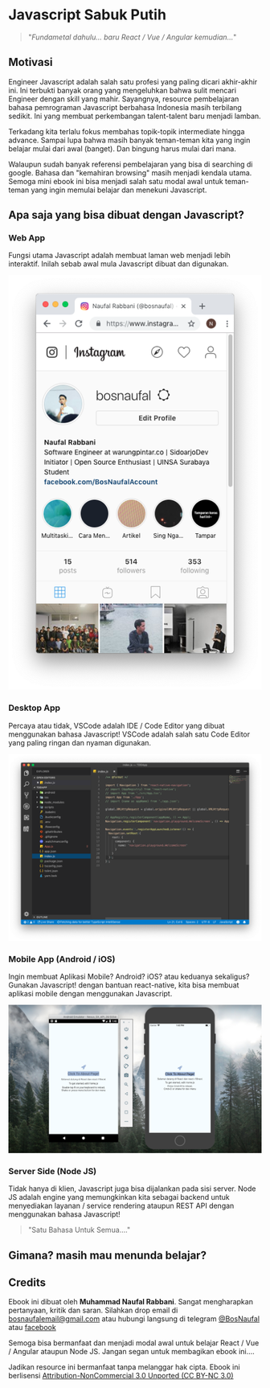 # Javascript Sabuk Putih

> "*Fundametal dahulu... baru React / Vue / Angular kemudian...*"


## Motivasi
Engineer Javascript adalah salah satu profesi yang paling dicari akhir-akhir ini. Ini terbukti banyak orang yang mengeluhkan bahwa sulit mencari Engineer dengan skill yang mahir. Sayangnya, resource pembelajaran bahasa pemrograman Javascript berbahasa Indonesia masih terbilang sedikit. Ini yang membuat perkembangan talent-talent baru menjadi lamban.

Terkadang kita terlalu fokus membahas topik-topik intermediate hingga advance. Sampai lupa bahwa masih banyak teman-teman kita yang ingin belajar mulai dari awal (banget). Dan bingung harus mulai dari mana.

Walaupun sudah banyak referensi pembelajaran yang bisa di searching di google. Bahasa dan "kemahiran browsing" masih menjadi kendala utama. Semoga mini ebook ini bisa menjadi salah satu modal awal untuk teman-teman yang ingin memulai belajar dan menekuni Javascript.


## Apa saja yang bisa dibuat dengan Javascript?

### Web App
Fungsi utama Javascript adalah membuat laman web menjadi lebih interaktif. Inilah sebab awal mula Javascript dibuat dan digunakan.

![Web App](./javascript/images/web-app.png)


### Desktop App
Percaya atau tidak, VSCode adalah IDE / Code Editor yang dibuat menggunakan bahasa Javascript! VSCode adalah salah satu Code Editor yang paling ringan dan nyaman digunakan.

![Desktop App](./javascript/images/desktop-app.png)


### Mobile App (Android / iOS)
Ingin membuat Aplikasi Mobile? Android? iOS? atau keduanya sekaligus? Gunakan Javascript! dengan bantuan react-native, kita bisa membuat aplikasi mobile dengan menggunakan Javascript.

![Mobile App](javascript/images/mobile-app.png)


### Server Side (Node JS)
Tidak hanya di klien, Javascript juga bisa dijalankan pada sisi server. Node JS adalah engine yang memungkinkan kita sebagai backend untuk menyediakan layanan / service rendering ataupun REST API dengan menggunakan bahasa Javascript!


> "Satu Bahasa Untuk Semua...."

## Gimana? masih mau menunda belajar?

## Credits
Ebook ini dibuat oleh **Muhammad Naufal Rabbani**. Sangat mengharapkan  pertanyaan, kritik dan saran. Silahkan drop email di [bosnaufalemail@gmail.com](mailto:bosnaufalemail@gmail.com) atau hubungi langsung di telegram [@BosNaufal](https://t.me/BosNaufal) atau [facebook](https://facebook.com/BosNaufalAccount)

Semoga bisa bermanfaat dan menjadi modal awal untuk belajar React / Vue / Angular ataupun Node JS. Jangan segan untuk membagikan ebook ini....

Jadikan resource ini bermanfaat tanpa melanggar hak cipta. Ebook ini berlisensi [Attribution-NonCommercial 3.0 Unported (CC BY-NC 3.0)](https://creativecommons.org/licenses/by-nc/3.0/)
